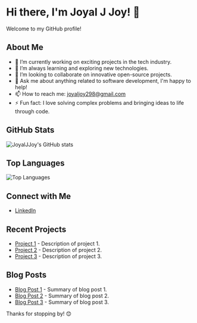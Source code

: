  # Hi there, I'm Joyal J Joy! 👋

Welcome to my GitHub profile!

## About Me

- 🔭 I’m currently working on exciting projects in the tech industry.
- 🌱 I’m always learning and exploring new technologies.
- 👯 I’m looking to collaborate on innovative open-source projects.
- 💬 Ask me about anything related to software development, I'm happy to help!
- 📫 How to reach me: [joyaljoy298@gmail.com](mailto:joyaljoy298@gmail.com)
- ⚡ Fun fact: I love solving complex problems and bringing ideas to life through code.

## GitHub Stats

![JoyalJJoy's GitHub stats](https://github-readme-stats.vercel.app/api?username=JoyalJJoy&show_icons=true&theme=radical)

## Top Languages

![Top Languages](https://github-readme-stats.vercel.app/api/top-langs/?username=JoyalJJoy&layout=compact&theme=radical)

## Connect with Me

- [LinkedIn](https://www.linkedin.com/in/joyaljjoy)
 

## Recent Projects

- [Project 1](https://github.com/JoyalJJoy/project1) - Description of project 1.
- [Project 2](https://github.com/JoyalJJoy/project2) - Description of project 2.
- [Project 3](https://github.com/JoyalJJoy/project3) - Description of project 3.

## Blog Posts

- [Blog Post 1](https://joyaljjoy.com/blog/post1) - Summary of blog post 1.
- [Blog Post 2](https://joyaljjoy.com/blog/post2) - Summary of blog post 2.
- [Blog Post 3](https://joyaljjoy.com/blog/post3) - Summary of blog post 3.

Thanks for stopping by! 😊
